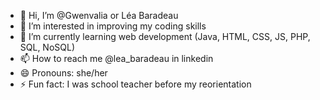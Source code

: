 - 👋 Hi, I’m @Gwenvalia or Léa Baradeau
- 👀 I’m interested in improving my coding skills
- 🌱 I’m currently learning web development (Java, HTML, CSS, JS, PHP, SQL, NoSQL)
- 📫 How to reach me @lea_baradeau in linkedin
- 😄 Pronouns: she/her
- ⚡ Fun fact: I was school teacher before my reorientation

<!---
Gwenvalia/Gwenvalia is a ✨ special ✨ repository because its `README.md` (this file) appears on your GitHub profile.
You can click the Preview link to take a look at your changes.
--->
